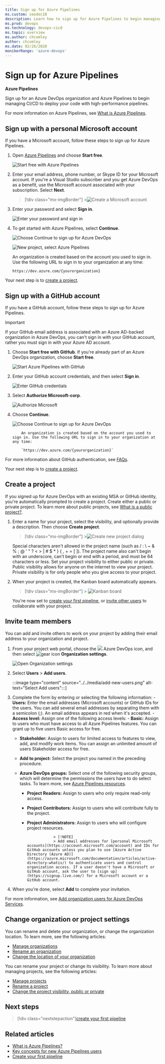 ```yaml
---
title: Sign up for Azure Pipelines
ms.custom: seodec18
description: Learn how to sign up for Azure Pipelines to begin managing CI/CD to deploy your code.
ms.prod: devops
ms.technology: devops-cicd
ms.topic: overview
ms.author: chcomley
author: chcomley
ms.date: 02/26/2020
monikerRange: 'azure-devops'
---
```


# Sign up for Azure Pipelines

**Azure Pipelines**

Sign up for an Azure DevOps organization and Azure Pipelines to begin managing CI/CD to deploy your code with high-performance pipelines.

For more information on Azure Pipelines, see [What is Azure Pipelines](what-is-azure-pipelines.md).

## Sign up with a personal Microsoft account

If you have a Microsoft account, follow these steps to sign up for Azure Pipelines.

1.  Open [Azure Pipelines](https://azure.microsoft.com/services/devops/pipelines) and choose **Start free**.

    ![Start free with Azure Pipelines](media/start-free-azure-pipelines.png)

2.  Enter your email address, phone number, or Skype ID for your Microsoft account. If you're a Visual Studio subscriber and you get Azure DevOps as a benefit, use the Microsoft account associated with your subscription. Select **Next**.

    > [!div class="mx-imgBorder"] >![Create a Microsoft account](../../boards/get-started/media/acquisition/sign-in-new.png)

3.  Enter your password and select **Sign in**.

    ![Enter your password and sign in](../../media/enter-password-sign-in.png)

4.  To get started with Azure Pipelines, select **Continue**.

    ![Choose Continue to sign up for Azure DevOps](../../media/sign-up-azure-devops.png)

    ![New project, select Azure Pipelines](../media/new-project-select-pipelines.png)

    An organization is created based on the account you used to sign in. Use the following URL to sign in to your organization at any time:

    `https://dev.azure.com/{yourorganization}`

Your next step is to [create a project](#create-project).

<a id="create-project" />

## Sign up with a GitHub account

If you have a GitHub account, follow these steps to sign up for Azure Pipelines.

> [!IMPORTANT]
> If your GitHub email address is associated with an Azure AD-backed organization in Azure DevOps, you can't sign in with your GitHub account, rather you must sign in with your Azure AD account.

1.  Choose **Start free with GitHub**. If you're already part of an Azure DevOps organization, choose **Start free**.

    ![Start Azure Pipelines with GitHub](media/start-free-github-pipelines.png)

2.  Enter your GitHub account credentials, and then select **Sign in**.

    ![Enter GitHub credentials](../../media/enter-github-credentials.png)

3.  Select **Authorize Microsoft-corp**.

    ![Authorize Microsoft](../../media/authorize-Microsoft-corp.png)

4.  Choose **Continue**.

    ![Choose Continue to sign up for Azure DevOps](../../media/sign-up-azure-devops.png)

        	An organization is created based on the account you used to sign in. Use the following URL to sign in to your organization at any time:

        	`https://dev.azure.com/{yourorganization}`

For more information about GitHub authentication, see [FAQs](../../organizations/security/faq-github-authentication.md).

Your next step is to [create a project](#create-project).

<a id="create-project" />

## Create a project

If you signed up for Azure DevOps with an existing MSA or GitHub identity, you're automatically prompted to create a project. Create either a public or private project. To learn more about public projects, see [What is a public project?](../../organizations/public/about-public-projects.md).

1.  Enter a name for your project, select the visibility, and optionally provide a description. Then choose **Create project**.

    > [!div class="mx-imgBorder"] >![Create new project dialog](../../boards/get-started/media/sign-up/nf-create-project.png)

    Special characters aren't allowed in the project name (such as / : \ ~ & % ; @ ' " ? < > | # \$ \* } { , + = [ ]). The project name also can't begin with an underscore, can't begin or end with a period, and must be 64 characters or less. Set your project visibility to either public or private. Public visibility allows for anyone on the internet to view your project. Private visibility is for only people who you give access to your project.

2.  When your project is created, the Kanban board automatically appears.

    > [!div class="mx-imgBorder"] > ![Kanban board](../../boards/get-started/media/track-issues/issues-board-new-item.png)

    You're now set to [create your first pipeline](../create-first-pipeline.md), or [invite other users](#invite-others) to collaborate with your project.

<a id="invite-others" />

## Invite team members

You can add and invite others to work on your project by adding their email address to your organization and project.

1.  From your project web portal, choose the ![](../../media/icons/project-icon.png) Azure DevOps icon, and then select ![gear icon](../../media/icons/gear-icon.png) **Organization settings**.

    ![Open Organization settings](../../media/settings/open-admin-settings-vert-2.png)

2.  Select **Users** > **Add users**.

    :::image type="content" source="../../media/add-new-users.png" alt-text="Select Add users":::]

3.  Complete the form by entering or selecting the following information: - **Users:** Enter the email addresses (Microsoft accounts) or GitHub IDs for the users. You can add several email addresses by separating them with a semicolon (;). An email address appears in red when it's accepted. - **Access level:** Assign one of the following access levels: - **Basic:** Assign to users who must have access to all Azure Pipelines features. You can grant up to five users Basic access for free.

    - **Stakeholder:** Assign to users for limited access to features to view, add, and modify work items. You can assign an unlimited amount of users Stakeholder access for free.
    - **Add to project:** Select the project you named in the preceding procedure.
    - **Azure DevOps groups:** Select one of the following security groups, which will determine the permissions the users have to do select tasks. To learn more, see [Azure Pipelines resources](../security/resources.md).

      - **Project Readers:** Assign to users who only require read-only access.
      - **Project Contributors:** Assign to users who will contribute fully to the project.
      - **Project Administrators:** Assign to users who will configure project resources.

        ```
        			> [!NOTE]
        			> Add email addresses for [personal Microsoft accounts](https://account.microsoft.com/account) and IDs for GitHub accounts unless you plan to use [Azure Active Directory (Azure AD)](https://azure.microsoft.com/documentation/articles/active-directory-whatis/) to authenticate users and control organization access. If a user doesn't have a Microsoft or GitHub account, ask the user to [sign up](https://signup.live.com/) for a Microsoft account or a GitHub account.
        ```

4.  When you're done, select **Add** to complete your invitation.

For more information, see [Add organization users for Azure DevOps Services](../../organizations/accounts/add-organization-users.md).

## Change organization or project settings

You can rename and delete your organization, or change the organization location. To learn more, see the following articles:

- [Manage organizations](../../organizations/accounts/organization-management.md)
- [Rename an organization](../../organizations/accounts/rename-organization.md)
- [Change the location of your organization](../../organizations/accounts/change-organization-location.md)

You can rename your project or change its visibility. To learn more about managing projects, see the following articles:

- [Manage projects](../../organizations/projects/about-projects.md)
- [Rename a project](../../organizations/projects/rename-project.md)
- [Change the project visibility, public or private](../../organizations/public/make-project-public.md)

## Next steps

> [!div class="nextstepaction"][create your first pipeline](../create-first-pipeline.md)

## Related articles

- [What is Azure Pipelines?](what-is-azure-pipelines.md)
- [Key concepts for new Azure Pipelines users](key-pipelines-concepts.md)
- [Create your first pipeline](../create-first-pipeline.md)
